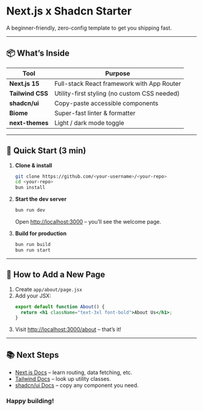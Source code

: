 # Next.js x Shadcn Starter  

A beginner-friendly, zero-config template to get you shipping fast.

---

## 📦 What’s Inside
| Tool | Purpose |
|------|---------|
| **Next.js 15** | Full-stack React framework with App Router |
| **Tailwind CSS** | Utility-first styling (no custom CSS needed) |
| **shadcn/ui** | Copy-paste accessible components |
| **Biome** | Super-fast linter & formatter |
| **next-themes** | Light / dark mode toggle |

---

## 🏁 Quick Start (3 min)

1. **Clone & install**
   ```bash
   git clone https://github.com/<your-username>/<your-repo>
   cd <your-repo>
   bun install
   ```

2. **Start the dev server**
   ```bash
   bun run dev
   ```
   Open [http://localhost:3000](http://localhost:3000) – you’ll see the welcome page.

3. **Build for production**
   ```bash
   bun run build
   bun run start
   ```

---

## 🎨 How to Add a New Page

1. Create `app/about/page.jsx`
2. Add your JSX:
   ```jsx
   export default function About() {
     return <h1 className="text-3xl font-bold">About Us</h1>;
   }
   ```
3. Visit [http://localhost:3000/about](http://localhost:3000/about) – that’s it!

---

## 📚 Next Steps

- [Next.js Docs](https://nextjs.org/docs) – learn routing, data fetching, etc.  
- [Tailwind Docs](https://tailwindcss.com/docs) – look up utility classes.  
- [shadcn/ui Docs](https://ui.shadcn.com) – copy any component you need.

### Happy building!
